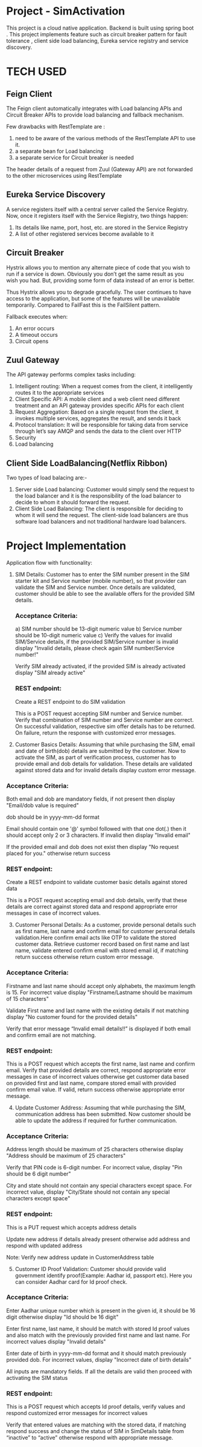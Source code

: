 # Project - SimActivation
This project is a cloud native application. Backend is built using spring boot . This project implements feature such as circuit breaker pattern for fault tolerance , client side load balancing, Eureka service registry and service discovery.

# TECH USED


## Feign Client
The Feign client automatically integrates with Load balancing APIs and Circuit Breaker APIs to provide load balancing and fallback mechanism.

Few drawbacks with RestTemplate are :

 1) need to be aware of the various methods of the RestTemplate API to use it.
 2) a separate bean for Load balancing
 3) a separate service for Circuit breaker is needed

The header details of a request from Zuul (Gateway API) are not forwarded to the other microservices using RestTemplate

## Eureka Service Discovery
A service registers itself with a central server called the Service Registry. Now, once it registers itself with the Service Registry, two things happen:

 1) Its details like name, port, host, etc. are stored in the Service Registry
 2) A list of other registered services become available to it



## Circuit Breaker
Hystrix allows you to mention any alternate piece of code that you wish to run if a service is down. Obviously you don’t get the same result as you wish you had. But, providing some form of data instead of an error is better.

Thus Hystrix allows you to degrade gracefully. The user continues to have access to the application, but some of the features will be unavailable temporarily. Compared to FailFast this is the FailSilent pattern.

Fallback executes when:

 1) An error occurs
 2) A timeout occurs
 3) Circuit opens

## Zuul Gateway
The API gateway performs complex tasks including:

 1) Intelligent routing: When a request comes from the client, it intelligently routes it to the appropriate services
 2) Client Specific API: A mobile client and a web client need different treatment and an API gateway provides specific APIs for each client
 3) Request Aggregation: Based on a single request from the client, it invokes multiple services, aggregates the result, and sends it back
 4) Protocol translation: It will be responsible for taking data from service through let’s say AMQP and sends the data to the client over HTTP
 5) Security
 6) Load balancing

## Client Side LoadBalancing(Netflix Ribbon)
Two types of load balacing are:-

 1) Server side Load balancing: Customer would simply send the request to the load balancer and it is the responsibility of the load balancer to decide to whom it should forward the request.
 2) Client Side Load Balancing: The client is responsible for deciding to whom it will send the request. The client-side load balancers are thus software load balancers and not traditional hardware load balancers.




# Project Implementation

Application flow with functionality:

 1) SIM Details:  Customer has to enter the SIM number present in the SIM starter kit and Service number (mobile number), so that provider can     validate the SIM and Service number. Once details are validated, customer should be able to see the available offers for the provided SIM       details.
    ### Acceptance Criteria:

     a) SIM number should be 13-digit numeric value
     b) Service number should be 10-digit numeric value
     c) Verify the values for invalid SIM/Service details, if the provided SIM/Service number is invalid display "Invalid details, please check         again SIM number/Service number!"

     Verify SIM already activated, if the provided SIM is already activated display "SIM already active"   

    ### REST endpoint:

     Create a REST endpoint to do SIM validation

     This is a POST request accepting SIM number and Service number. Verify that combination of SIM number and Service number are correct. On        successful validation, respective sim offer details has to be returned. On failure, return the response with customized error messages.




 2) Customer Basics Details: Assuming that while purchasing the SIM, email and date of birth(dob) details are submitted by the customer. Now to activate the SIM, as part of verification process, customer has to provide email and dob details for validation. These details are validated against stored data and for invalid details display custom error message.

### Acceptance Criteria:

Both email and dob are mandatory fields, if not present then display "Email/dob value is required"

dob should be in yyyy-mm-dd format

Email should contain one '@' symbol followed with that one dot(.) then it should accept only 2 or 3 characters. If invalid then display "Invalid email"

If the provided email and dob does not exist then display "No request placed for you." otherwise return success

### REST endpoint:

Create a REST endpoint to validate customer basic details against stored data

This is a POST request accepting email and dob details, verify that these details are correct against stored data and respond appropriate error messages in case of incorrect values.




 3) Customer Personal Details:  As a customer, provide personal details such as first name, last name and confirm email for customer personal details validation.Here confirm email acts like OTP to validate the stored customer data. Retrieve customer record based on first name and last name, validate entered confirm email with stored email id, if matching return success otherwise return custom error message.
### Acceptance Criteria:

Firstname and last name should accept only alphabets, the maximum length is 15. For incorrect value display "Firstname/Lastname should be maximum of 15 characters"                               

Validate First name and last name with the existing details if not matching display "No customer found for the provided details"    

 Verify that error message “Invalid email details!!” is displayed if both email and confirm email are not matching.                                                               

### REST endpoint:

This is a POST request which accepts the first name, last name and confirm email. Verify that provided details are correct, respond appropriate error messages in case of incorrect values otherwise get customer data based on provided first and last name, compare stored email with provided confirm email value. If valid, return success otherwise appropriate error message.



 4) Update Customer Address: Assuming that while purchasing the SIM, communication address has been submitted. Now customer should be able to update the address if required for further communication.
### Acceptance Criteria:

Address length should be maximum of 25 characters otherwise display "Address should be maximum of 25 characters"                                                    

Verify that PIN code is 6-digit number. For incorrect value, display "Pin should be 6 digit number"

City and state should not contain any special characters except space. For incorrect value, display "City/State should not contain any special characters except space"

### REST endpoint:

This is a PUT request which accepts address details

Update new address if details already present otherwise add address and respond with updated address


Note: Verify new address update in CustomerAddress table

 5) Customer ID Proof Validation: Customer should provide valid government identify proof(Example: Aadhar id, passport etc). Here you can consider Aadhar card for Id proof check.

### Acceptance Criteria:

Enter Aadhar unique number which is present in the given id, it should be 16 digit otherwise display "Id should be 16 digit"

Enter first name, last name, it should be match with stored Id proof values and also match with the previously provided first name and last name. For incorrect values display "Invalid details"

Enter date of birth in yyyy-mm-dd format and it should match previously provided dob. For incorrect values, display "Incorrect date of birth details"

All inputs are mandatory fields. If all the details are valid then proceed with activating the SIM status

### REST endpoint:

This is a POST request which accepts Id proof details, verify values and respond customized error messages for incorrect values

Verify that entered values are matching with the stored data, if matching respond success and change the status of SIM in SimDetails table from “inactive” to “active” otherwise respond with appropriate message.

